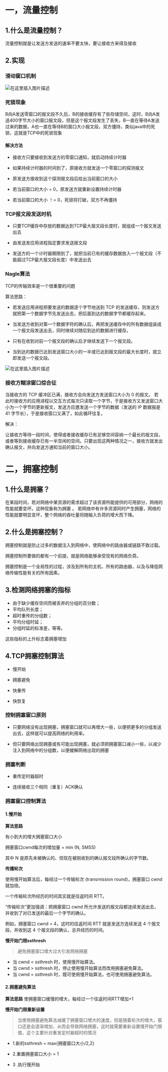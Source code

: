 # 一，流量控制

## 1.什么是流量控制？

流量控制就是让发送方发送的速率不要太快，要让接收方来得及接收

## 2.实现

### 滑动窗口机制

![在这里插入图片描述](https://img-blog.csdnimg.cn/20190623222206226.png?x-oss-process=image/watermark,type_ZmFuZ3poZW5naGVpdGk,shadow_10,text_aHR0cHM6Ly9ibG9nLmNzZG4ubmV0L3dlaXhpbl80MTkyMjI4OQ==,size_16,color_FFFFFF,t_70)

### 死锁现象

B向A发送零窗口的报文段不久后，B的接收缓存有了些存储空间，这时，B向A发送400字节大小的窗口报文段，但是这个报文段发生了丢失，B一直在等待A发送过来的数据，A也一直在等待B的窗口大小报文段，双方僵持，类似java中的死锁，这就是TCP中的死锁现象

#### 解决方法

- 接收方只要接收到发送方的零窗口通知，就启动持续计时器

- 如果持续计时器的时间到了，原接收方就发送一个零窗口的探测报文

- 原发送方接收到这个探测报文段后给出当前窗口的大小

- 若当前窗口的大小 = 0，原发送方就重新设置持续计时器

- 若当前窗口的大小 ！= 0，死锁将打破，双方不再僵持

### TCP报文段发送时机

- 只要TCP缓存中存放的数据达到TCP最大报文段长度时，就组成一个报文发送出去

- 由发送发应用进程指定要求发送报文段

- 发送方的一个计时器期限到了，就把当前已有的缓存数据放入一个报文段（不能超过TCP最大报文段长度）中发送出去

### Nagle算法

TCP的传输效率是一个很重要的问题

算法思路：

- 若发送应用进程把要发送的数据逐个字节地送到 TCP 的发送缓存，则发送方就把第一个数据字节先发送出去，把后面到达的数据字节都缓存起来。

- 当发送方收到对第一个数据字符的确认后，再把发送缓存中的所有数据组装成一个报文段发送出去，同时继续对随后到达的数据进行缓存。

- 只有在收到对前一个报文段的确认后才继续发送下一个报文段。

- 当到达的数据已达到发送窗口大小的一半或已达到报文段的最大长度时，就立即发送一个报文段。

![在这里插入图片描述](https://img-blog.csdnimg.cn/20190623225837645.png?x-oss-process=image/watermark,type_ZmFuZ3poZW5naGVpdGk,shadow_10,text_aHR0cHM6Ly9ibG9nLmNzZG4ubmV0L3dlaXhpbl80MTkyMjI4OQ==,size_16,color_FFFFFF,t_70)

### 接收方糊涂窗口综合征

当接收方的 TCP 缓冲区已满，接收方会向发送方发送窗口大小为 0 的报文。
若此时接收方的应用进程以交互方式每次只读取一个字节，于是接收方又发送窗口大小为一个字节的更新报文，发送方应邀发送一个字节的数据（发送的 IP 数据报是 41 字节长），于是接收窗口又满了，如此循环往复。

解决：

让接收方等待一段时间，使得或者接收缓存已有足够空间容纳一个最长的报文段，或者等到接收缓存已有一半空闲的空间。只要出现这两种情况之一，接收方就发出确认报文，并向发送方通知当前的窗口大小。


# 二，拥塞控制

## 1.什么是拥塞？
在某段时间，若对网络中某资源的需求超过了该资源所能提供的可用部分，网络的性能就要变坏。这种现象称为拥塞 。
若网络中有许多资源同时产生拥塞，网络的性能就要明显变坏，整个网络的吞吐量将随输入负荷的增大而下降。

## 2.什么是拥塞控制？
拥塞控制就是防止过多的数据注入到网络中，使网络中的路由器或链路不致过载。

拥塞控制所要做的都有一个前提，就是网络能够承受现有的网络负荷。

拥塞控制是一个全局性的过程，涉及到所有的主机、所有的路由器，以及与降低网络传输性能有关的所有因素。 

## 3.检测网络拥塞的指标

- 由于缺少缓存空间而被丢弃的分组的百分数；
- 平均队列长度；
- 超时重传的分组数；
- 平均分组时延；
- 分组时延的标准差，等等。

这些指标的上升标志着拥塞增加

## 4.TCP拥塞控制算法

- 慢开始

- 拥塞避免

- 快重传

- 快恢复

### 控制拥塞窗口原则

- 只要网络没有出现拥塞，拥塞窗口就可以再增大一些，以便把更多的分组发送出去，这样就可以提高网络的利用率。

- 但只要网络出现拥塞或有可能出现拥塞，就必须把拥塞窗口减小一些，以减少注入到网络中的分组数，以便缓解网络出现的拥塞


### 拥塞判断

- 重传定时器超时

- 连续接收三个相同（重复）ACK确认

### 拥塞窗口控制算法

#### 1.慢开始

**算法思路**

有小到大的增大拥塞窗口大小

拥塞窗口cwnd每次的增加量 = min (N, SMSS)

其中 N 是原先未被确认的、但现在被刚收到的确认报文段所确认的字节数。

**传播轮次**

使用慢开始算法后，每经过一个传输轮次 (transmission round)，拥塞窗口 cwnd 就加倍。 

一个传输轮次所经历的时间其实就是往返时间 RTT。

“传输轮次”更加强调：把拥塞窗口 cwnd 所允许发送的报文段都连续发送出去，并收到了对已发送的最后一个字节的确认。

例如，拥塞窗口 cwnd = 4，这时的往返时间 RTT 就是发送方连续发送 4 个报文段，并收到这 4 个报文段的确认，总共经历的时间。 


**慢开始门限ssthresh**

>避免拥塞窗口增大过大引发网络拥塞

- 当 cwnd < ssthresh 时，使用慢开始算法。
- 当 cwnd > ssthresh 时，停止使用慢开始算法而改用拥塞避免算法。
- 当 cwnd = ssthresh 时，既可使用慢开始算法，也可使用拥塞避免算法。

#### 2.拥塞避免算法

**算法思路**
使拥塞窗口缓慢的增大，每经过一个往返时间RTT增加+1

**慢开始门限重新设置**

>当使用拥塞避免算法减缓了拥塞窗口增大的速度。但是随着轮次的增大，窗口还是会逐渐增加，从而会导致网络拥塞，这时就需要重新设置慢开始门限值，这个主要针对重发定时器超时的情况

- 1.新的ssthresh = max{拥塞窗口大小/2,2}

- 2.重置拥塞窗口大小 = 1

- 3 .执行慢开始




